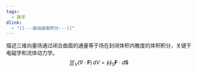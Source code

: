 ```yaml
---
tags:
  - 数学
dlink:
  - "[[---曲线曲面积分---]]"
---
```

描述三维向量场通过闭合曲面的通量等于场在封闭体积内散度的体积积分，关键于电磁学和流体动力学。
$$ \iiint_V (\nabla \cdot \mathbf{F}) \, dV = \oint\oint_S \mathbf{F} \cdot d\mathbf{S} $$
